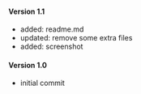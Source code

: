 #### Version 1.1
- added: readme.md
- updated: remove some extra files
- added: screenshot

#### Version 1.0
- initial commit

